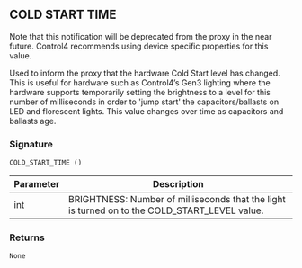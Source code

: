 ## COLD START TIME

Note that this notification will be deprecated from the proxy in the near future. Control4 recommends using device specific properties for this value.

Used to inform the proxy that the hardware Cold Start level has changed.  This is useful for hardware such as Control4’s Gen3 lighting where the hardware supports temporarily setting the brightness to a level for this number of milliseconds in order to 'jump start' the capacitors/ballasts on LED and florescent lights.  This value changes over time as capacitors and ballasts age.

### Signature

`COLD_START_TIME ()`



| Parameter | Description |
| --- | --- |
| int | BRIGHTNESS: Number of milliseconds that the light is turned on to the COLD\_START\_LEVEL value. |


### Returns

`None`